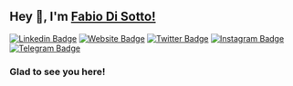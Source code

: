## Hey 👋, I'm [Fabio Di Sotto!](https://github.com/fdisotto/)

[![Linkedin Badge](https://img.shields.io/badge/-LinkedIn-0e76a8?style=flat-square&logo=Linkedin&logoColor=white)](https://www.linkedin.com/in/fabio-di-sotto-00aa3268/)
[![Website Badge](https://img.shields.io/badge/Website-3b5998?style=flat-square&logo=google-chrome&logoColor=white)](https://fdisotto.com/)
[![Twitter Badge](https://img.shields.io/badge/-Twitter-00acee?style=flat-square&logo=Twitter&logoColor=white)](https://twitter.com/fdisotto)
[![Instagram Badge](https://img.shields.io/badge/-Instagram-e4405f?style=flat-square&logo=Instagram&logoColor=white)](https://instagram.com/fabius.disotto/)
[![Telegram Badge](https://img.shields.io/badge/-Telegram-0088cc?style=flat-square&logo=Telegram&logoColor=white)](https://t.me/fdisotto)

### Glad to see you here!
